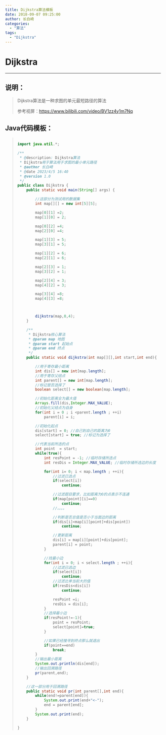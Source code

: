 ```yaml
---
title: Dijkstra算法模板
date: 2018-09-07 09:25:00
author: 长白崎
categories:
  - "算法"
tags:
  - "Dijkstra"
---
```




# Dijkstra

---

## 说明：

> Dijkstra算法是一种求图的单元最短路径的算法
>
> 参考视屏：https://www.bilibili.com/video/BV1zz4y1m7Nq

## Java代码模板：

> ```java
> 
> import java.util.*;
> 
> /**
>  * @description: Dijkstra算法
>  * Dijkstra用于算法用于求图的最小单元路径
>  * @author 长白崎
>  * @date 2023/4/5 16:40
>  * @version 1.0
>  */
> public class Dijkstra {
>     public static void main(String[] args) {
> 
>         //这部分为测试用的数据集
>         int map[][] = new int[5][5];
> 
>         map[0][1] =2;
>         map[1][0] = 2;
> 
>         map[0][2] =4;
>         map[2][0] =4;
> 
>         map[1][3] = 5;
>         map[3][1] = 5;
> 
>         map[1][2] = 6;
>         map[2][1] = 6;
> 
>         map[2][3] = 1;
>         map[3][2] = 1;
> 
>         map[2][4] = 3;
>         map[4][2] = 3;
> 
>         map[3][4] =8;
>         map[4][3] =8;
> 
> 
> 
>         dijkstra(map,0,4);
>     }
> 
>     /**
>      * Dijkstra核心算法
>      * @param map 地图
>      * @param start 起始点
>      * @param end 终点
>      */
>     public static void dijkstra(int map[][],int start,int end){
> 
>         //用于寄存最小距离
>         int dis[] = new int[map.length];
>         //用于寄存父结点
>         int parent[] = new int[map.length];
>         //标记是否选择了
>         boolean select[] = new boolean[map.length];
> 
>         //初始化距离全为最大值
>         Arrays.fill(dis,Integer.MAX_VALUE);
>         //初始化父结点为自身
>         for(int i = 0 ; i <parent.length ; ++i)
>             parent[i] = i;
> 
>         //初始化起点
>         dis[start] = 0; //自己到自己的距离为0
>         select[start] = true; //标记为选择了
> 
>         //代表当前所选的点
>         int point  = start;
>         while(true){
>             int resPoint = -1; //临时存储所选点
>             int resDis = Integer.MAX_VALUE; //临时存储所选边的长度
> 
>             for(int i= 0; i < map.length ; ++i){
>                 //过滤已选点
>                 if(select[i])
>                     continue;
> 
>                 //过滤题目要求，比如距离为0的点表示不连通
>                 if(map[point][i]==0)
>                     continue;
>                 //。。。。
> 
>                 //判断是否总值是否小于当面边的距离
>                 if(dis[i]<map[i][point]+dis[point])
>                     continue;
> 
>                 //更新距离
>                 dis[i] = map[i][point]+dis[point];
>                 parent[i] = point;
>             }
> 
>             //找最小边
>             for(int i = 0; i < select.length ; ++i){
>                 //过滤已选边
>                 if(select[i])
>                     continue;
>                 //过滤比单当前大的值
>                 if(resDis<dis[i])
>                     continue;
> 
>                 resPoint =i;
>                 resDis = dis[i];
>             }
>             //选择最小边
>             if(resPoint!=-1){
>                 point = resPoint;
>                 select[point]=true;
>             }
> 
>             //如果已经搜寻到终点那么就退出
>             if(point==end)
>                 break;
>         }
>         //输出最小距离
>         System.out.println(dis[end]);
>         //输出回溯路径
>         pr(parent,end);
>     }
> 
>     //这一部分用于回溯路径
>     public static void pr(int parent[],int end){
>         while(end!=parent[end]){
>             System.out.print(end+"<-");
>             end = parent[end];
>         }
>         System.out.print(end);
>     }
> 
> }
> ```

